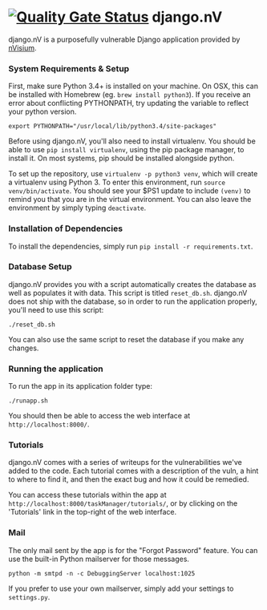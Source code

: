 [![Quality Gate Status](https://sonar.xsenonn.com/api/project_badges/measure?project=django.nV&metric=alert_status&token=sqb_1af8f2b22d27b93af0d996a40e3af8e1ba1dc853)](https://sonar.xsenonn.com/dashboard?id=django.nV)
django.nV
=========

django.nV is a purposefully vulnerable Django application provided by [nVisium](https://www.nvisium.com/).

### System Requirements & Setup 

First, make sure Python 3.4+ is installed on your machine. On OSX, this can be installed with Homebrew (eg. `brew install python3`). If you receive an error about conflicting PYTHONPATH, try updating the variable to reflect your python version.

```
export PYTHONPATH="/usr/local/lib/python3.4/site-packages"
```

Before using django.nV, you'll also need to install virtualenv. You should be able to use `pip install virtualenv`, using the pip package manager, to install it. On most systems, pip should be installed alongside python.

To set up the repository, use `virtualenv -p python3 venv`, which will create a virtualenv using Python 3. To enter this environment, run `source venv/bin/activate`. You should see your $PS1 update to include `(venv)` to remind you that you are in the virtual environment. You can also leave the environment by simply typing `deactivate`.

### Installation of Dependencies

To install the dependencies, simply run `pip install -r requirements.txt`.

### Database Setup

django.nV provides you with a script automatically creates the database as well as populates it with data. This script is titled `reset_db.sh`. django.nV does not ship with the database, so in order to run the application properly, you'll need to use this script:

    ./reset_db.sh

You can also use the same script to reset the database if you make any changes.

### Running the application
To run the app in its application folder type:

    ./runapp.sh

You should then be able to access the web interface at `http://localhost:8000/`.

### Tutorials

django.nV comes with a series of writeups for the vulnerabilities we've added to the code. Each tutorial comes with a description of the vuln, a hint to where to find it, and then the exact bug and how it could be remedied.

You can access these tutorials within the app at `http://localhost:8000/taskManager/tutorials/`, or by clicking on the 'Tutorials' link in the top-right of the web interface.

### Mail ###

The only mail sent by the app is for the "Forgot Password" feature. You can use the built-in Python mailserver for those messages.

    python -m smtpd -n -c DebuggingServer localhost:1025

If you prefer to use your own mailserver, simply add your settings to `settings.py`.
